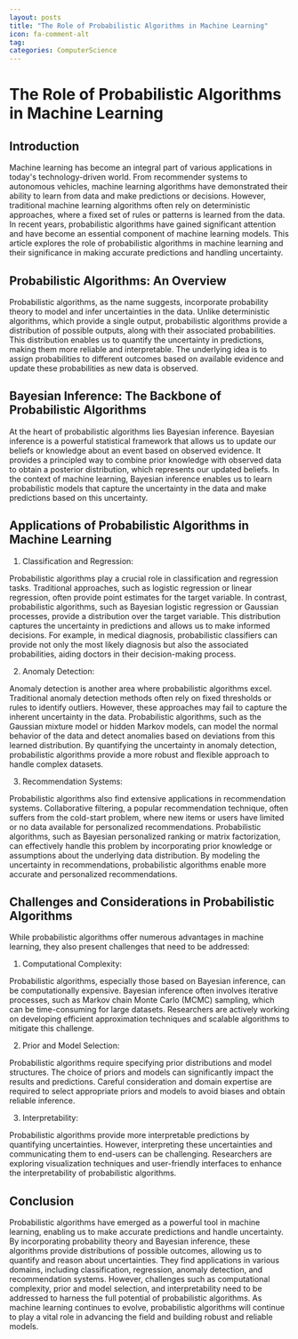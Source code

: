 ```yaml
---
layout: posts
title: "The Role of Probabilistic Algorithms in Machine Learning"
icon: fa-comment-alt
tag:      
categories: ComputerScience
---
```



# The Role of Probabilistic Algorithms in Machine Learning

## Introduction

Machine learning has become an integral part of various applications in today's technology-driven world. From recommender systems to autonomous vehicles, machine learning algorithms have demonstrated their ability to learn from data and make predictions or decisions. However, traditional machine learning algorithms often rely on deterministic approaches, where a fixed set of rules or patterns is learned from the data. In recent years, probabilistic algorithms have gained significant attention and have become an essential component of machine learning models. This article explores the role of probabilistic algorithms in machine learning and their significance in making accurate predictions and handling uncertainty.

## Probabilistic Algorithms: An Overview

Probabilistic algorithms, as the name suggests, incorporate probability theory to model and infer uncertainties in the data. Unlike deterministic algorithms, which provide a single output, probabilistic algorithms provide a distribution of possible outputs, along with their associated probabilities. This distribution enables us to quantify the uncertainty in predictions, making them more reliable and interpretable. The underlying idea is to assign probabilities to different outcomes based on available evidence and update these probabilities as new data is observed.

## Bayesian Inference: The Backbone of Probabilistic Algorithms

At the heart of probabilistic algorithms lies Bayesian inference. Bayesian inference is a powerful statistical framework that allows us to update our beliefs or knowledge about an event based on observed evidence. It provides a principled way to combine prior knowledge with observed data to obtain a posterior distribution, which represents our updated beliefs. In the context of machine learning, Bayesian inference enables us to learn probabilistic models that capture the uncertainty in the data and make predictions based on this uncertainty.

## Applications of Probabilistic Algorithms in Machine Learning

1. Classification and Regression:

Probabilistic algorithms play a crucial role in classification and regression tasks. Traditional approaches, such as logistic regression or linear regression, often provide point estimates for the target variable. In contrast, probabilistic algorithms, such as Bayesian logistic regression or Gaussian processes, provide a distribution over the target variable. This distribution captures the uncertainty in predictions and allows us to make informed decisions. For example, in medical diagnosis, probabilistic classifiers can provide not only the most likely diagnosis but also the associated probabilities, aiding doctors in their decision-making process.

2. Anomaly Detection:

Anomaly detection is another area where probabilistic algorithms excel. Traditional anomaly detection methods often rely on fixed thresholds or rules to identify outliers. However, these approaches may fail to capture the inherent uncertainty in the data. Probabilistic algorithms, such as the Gaussian mixture model or hidden Markov models, can model the normal behavior of the data and detect anomalies based on deviations from this learned distribution. By quantifying the uncertainty in anomaly detection, probabilistic algorithms provide a more robust and flexible approach to handle complex datasets.

3. Recommendation Systems:

Probabilistic algorithms also find extensive applications in recommendation systems. Collaborative filtering, a popular recommendation technique, often suffers from the cold-start problem, where new items or users have limited or no data available for personalized recommendations. Probabilistic algorithms, such as Bayesian personalized ranking or matrix factorization, can effectively handle this problem by incorporating prior knowledge or assumptions about the underlying data distribution. By modeling the uncertainty in recommendations, probabilistic algorithms enable more accurate and personalized recommendations.

## Challenges and Considerations in Probabilistic Algorithms

While probabilistic algorithms offer numerous advantages in machine learning, they also present challenges that need to be addressed:

1. Computational Complexity:

Probabilistic algorithms, especially those based on Bayesian inference, can be computationally expensive. Bayesian inference often involves iterative processes, such as Markov chain Monte Carlo (MCMC) sampling, which can be time-consuming for large datasets. Researchers are actively working on developing efficient approximation techniques and scalable algorithms to mitigate this challenge.

2. Prior and Model Selection:

Probabilistic algorithms require specifying prior distributions and model structures. The choice of priors and models can significantly impact the results and predictions. Careful consideration and domain expertise are required to select appropriate priors and models to avoid biases and obtain reliable inference.

3. Interpretability:

Probabilistic algorithms provide more interpretable predictions by quantifying uncertainties. However, interpreting these uncertainties and communicating them to end-users can be challenging. Researchers are exploring visualization techniques and user-friendly interfaces to enhance the interpretability of probabilistic algorithms.

## Conclusion

Probabilistic algorithms have emerged as a powerful tool in machine learning, enabling us to make accurate predictions and handle uncertainty. By incorporating probability theory and Bayesian inference, these algorithms provide distributions of possible outcomes, allowing us to quantify and reason about uncertainties. They find applications in various domains, including classification, regression, anomaly detection, and recommendation systems. However, challenges such as computational complexity, prior and model selection, and interpretability need to be addressed to harness the full potential of probabilistic algorithms. As machine learning continues to evolve, probabilistic algorithms will continue to play a vital role in advancing the field and building robust and reliable models.
